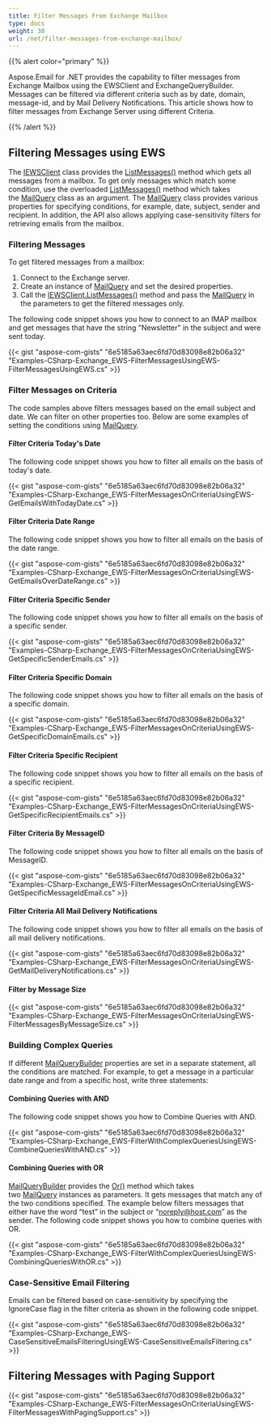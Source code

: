 ```yaml
---
title: Filter Messages From Exchange Mailbox
type: docs
weight: 30
url: /net/filter-messages-from-exchange-mailbox/
---
```



{{% alert color="primary" %}} 

Aspose.Email for .NET provides the capability to filter messages from Exchange Mailbox using the EWSClient and ExchangeQueryBuilder. Messages can be filtered via different criteria such as by date, domain, message-id, and by Mail Delivery Notifications. This article shows how to filter messages from Exchange Server using different Criteria.

{{% /alert %}} 
## **Filtering Messages using EWS**
The [IEWSClient](https://reference.aspose.com/email/net/aspose.email.clients.exchange.webservice/iewsclient) class provides the [ListMessages()](https://reference.aspose.com/email/net/aspose.email.clients.exchange.webservice/iewsclient/methods/listmessages) method which gets all messages from a mailbox. To get only messages which match some condition, use the overloaded [ListMessages()](https://reference.aspose.com/email/net/aspose.email.clients.exchange.webservice.iewsclient/listmessages/methods/5) method which takes the [MailQuery](https://reference.aspose.com/email/net/aspose.email.tools.search/mailquery) class as an argument. The [MailQuery](https://reference.aspose.com/email/net/aspose.email.tools.search/mailquery) class provides various properties for specifying conditions, for example, date, subject, sender and recipient. In addition, the API also allows applying case-sensitivity filters for retrieving emails from the mailbox.
### **Filtering Messages**
To get filtered messages from a mailbox:

1. Connect to the Exchange server.
1. Create an instance of [MailQuery](https://reference.aspose.com/email/net/aspose.email.tools.search/mailquery) and set the desired properties.
1. Call the [IEWSClient.ListMessages()](https://reference.aspose.com/email/net/aspose.email.clients.exchange.webservice.iewsclient/listmessages/methods/5) method and pass the [MailQuery](https://reference.aspose.com/email/net/aspose.email.tools.search/mailquery) in the parameters to get the filtered messages only.

The following code snippet shows you how to connect to an IMAP mailbox and get messages that have the string "Newsletter" in the subject and were sent today.

{{< gist "aspose-com-gists" "6e5185a63aec6fd70d83098e82b06a32" "Examples-CSharp-Exchange_EWS-FilterMessagesUsingEWS-FilterMessagesUsingEWS.cs" >}}
### **Filter Messages on Criteria**
The code samples above filters messages based on the email subject and date. We can filter on other properties too. Below are some examples of setting the conditions using [MailQuery](https://reference.aspose.com/email/net/aspose.email.tools.search/mailquery).
#### **Filter Criteria Today's Date**
The following code snippet shows you how to filter all emails on the basis of today's date.

{{< gist "aspose-com-gists" "6e5185a63aec6fd70d83098e82b06a32" "Examples-CSharp-Exchange_EWS-FilterMessagesOnCriteriaUsingEWS-GetEmailsWithTodayDate.cs" >}}
#### **Filter Criteria Date Range**
The following code snippet shows you how to filter all emails on the basis of the date range.



{{< gist "aspose-com-gists" "6e5185a63aec6fd70d83098e82b06a32" "Examples-CSharp-Exchange_EWS-FilterMessagesOnCriteriaUsingEWS-GetEmailsOverDateRange.cs" >}}
#### **Filter Criteria Specific Sender**
The following code snippet shows you how to filter all emails on the basis of a specific sender.

{{< gist "aspose-com-gists" "6e5185a63aec6fd70d83098e82b06a32" "Examples-CSharp-Exchange_EWS-FilterMessagesOnCriteriaUsingEWS-GetSpecificSenderEmails.cs" >}}
#### **Filter Criteria Specific Domain**
The following code snippet shows you how to filter all emails on the basis of a specific domain.

{{< gist "aspose-com-gists" "6e5185a63aec6fd70d83098e82b06a32" "Examples-CSharp-Exchange_EWS-FilterMessagesOnCriteriaUsingEWS-GetSpecificDomainEmails.cs" >}}
#### **Filter Criteria Specific Recipient**
The following code snippet shows you how to filter all emails on the basis of a specific recipient.

{{< gist "aspose-com-gists" "6e5185a63aec6fd70d83098e82b06a32" "Examples-CSharp-Exchange_EWS-FilterMessagesOnCriteriaUsingEWS-GetSpecificRecipientEmails.cs" >}}
#### **Filter Criteria By MessageID**
The following code snippet shows you how to filter all emails on the basis of MessageID.

{{< gist "aspose-com-gists" "6e5185a63aec6fd70d83098e82b06a32" "Examples-CSharp-Exchange_EWS-FilterMessagesOnCriteriaUsingEWS-GetSpecificMessageIdEmail.cs" >}}
#### **Filter Criteria All Mail Delivery Notifications**
The following code snippet shows you how to filter all emails on the basis of all mail delivery notifications.

{{< gist "aspose-com-gists" "6e5185a63aec6fd70d83098e82b06a32" "Examples-CSharp-Exchange_EWS-FilterMessagesOnCriteriaUsingEWS-GetMailDeliveryNotifications.cs" >}}
#### **Filter by Message Size**
{{< gist "aspose-com-gists" "6e5185a63aec6fd70d83098e82b06a32" "Examples-CSharp-Exchange_EWS-FilterMessagesOnCriteriaUsingEWS-FilterMessagesByMessageSize.cs" >}}
### **Building Complex Queries**
If different [MailQueryBuilder](https://reference.aspose.com/email/net/aspose.email.tools.search/mailquerybuilder) properties are set in a separate statement, all the conditions are matched. For example, to get a message in a particular date range and from a specific host, write three statements:
#### **Combining Queries with AND**
The following code snippet shows you how to Combine Queries with AND.

{{< gist "aspose-com-gists" "6e5185a63aec6fd70d83098e82b06a32" "Examples-CSharp-Exchange_EWS-FilterWithComplexQueriesUsingEWS-CombineQueriesWithAND.cs" >}}
#### **Combining Queries with OR**
[MailQueryBuilder](https://reference.aspose.com/email/net/aspose.email.tools.search/mailquerybuilder) provides the [Or()](https://reference.aspose.com/email/net/aspose.email.tools.search/mailquerybuilder/methods/or) method which takes two [MailQuery](https://reference.aspose.com/email/net/aspose.email.tools.search/mailquery) instances as parameters. It gets messages that match any of the two conditions specified. The example below filters messages that either have the word “test” in the subject or “noreply@host.com” as the sender. The following code snippet shows you how to combine queries with OR.

{{< gist "aspose-com-gists" "6e5185a63aec6fd70d83098e82b06a32" "Examples-CSharp-Exchange_EWS-FilterWithComplexQueriesUsingEWS-CombiningQueriesWithOR.cs" >}}
### **Case-Sensitive Email Filtering**
Emails can be filtered based on case-sensitivity by specifying the IgnoreCase flag in the filter criteria as shown in the following code snippet.

{{< gist "aspose-com-gists" "6e5185a63aec6fd70d83098e82b06a32" "Examples-CSharp-Exchange_EWS-CaseSensitiveEmailsFilteringUsingEWS-CaseSensitiveEmailsFiltering.cs" >}}
## **Filtering Messages with Paging Support**
{{< gist "aspose-com-gists" "6e5185a63aec6fd70d83098e82b06a32" "Examples-CSharp-Exchange_EWS-FilterMessagesOnCriteriaUsingEWS-FilterMessagesWithPagingSupport.cs" >}}
